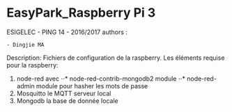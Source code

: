# EasyPark_Raspberry Pi 3
ESIGELEC - PING 14 - 2016/2017
authors :

	- Dingjie MA

Description:
Fichiers de configuration de la raspberry. Les éléments requise pour la raspberry:

1. node-red avec
⋅⋅* node-red-contrib-mongodb2 module
⋅⋅* node-red-admin module pour hasher les mots de passe
2. Mosquitto le MQTT serveur local
3. Mongodb la base de donnée locale
